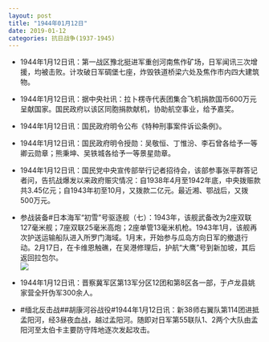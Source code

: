 ```yaml
---
layout: post
title: "1944年01月12日"
date: 2019-01-12
categories: 抗日战争(1937-1945)
---
```


<meta name="referrer" content="no-referrer" />

- 1944年1月12日讯：第一战区豫北挺进军重创河南焦作矿场，日军闻讯三次增援，均被击败。计攻破日军碉堡七座，炸毁铁道桥梁六处及焦作市内四大建筑物。 

- 1944年1月12日讯：据中央社讯：拉卜楞寺代表团集合飞机捐款国币600万元呈献国家。国民政府以该区同胞捐款献机，协助航空事业，给予嘉奖。 

- 1944年1月12日讯：国民政府明令公布《特种刑事案件诉讼条例》。 

- 1944年1月12日讯：国民政府明令授勋：吴敬恒、丁惟汾、李石曾各给予一等卿云勋章；熊秉坤、吴铁城各给予一等景星勋章。 

- 1944年1月12日讯：国民党中央宣传部举行记者招待会，该部参事张平群答记者问，告抗战爆发以来政府赈灾情况：自1938年4月至1942年底，中央拨赈款共3.45亿元；自1943年初至10月，又拨款二亿元。最近湘、鄂战后，又拨500万元。 

- 参战装备#日本海军“初雪”号驱逐舰（七）：1943年，该舰武备改为2座双联127毫米舰；7座双联25毫米高炮；2座单管13毫米机枪。1943年1月，该舰再次护送运输船队进入所罗门海域。1月末，开始参与瓜岛方向日军的撤退行动。2月17日，在卡维恩触礁，在吴港修理后，护航“大鹰”号到新加坡，其后返回拉包尔。 <br/><img src="https://wx3.sinaimg.cn/large/aca367d8ly1fz3kl06a8qj20dw05xgmd.jpg" />

- 1944年1月12日讯：晋察冀军区第13军分区12团和第8区各一部，于卢龙县姚家营全歼伪军300余人。 

- #缅北反击战##胡康河谷战役#1944年1月12日讯：新38师右翼队第114团进抵孟阳河，经3昼夜血战，越过孟阳河。随即对日军第55联队1、2两个大队由孟阳河至太伯卡主要防守阵地逐次发起攻击。 

